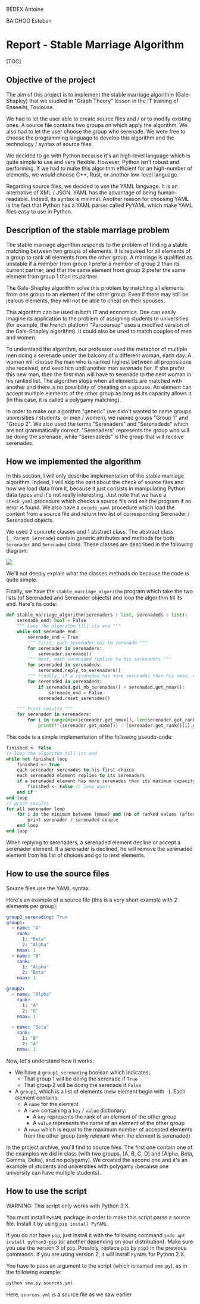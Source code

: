 BÉDEX Antoine

BAICHOO Esteban

# Report - Stable Marriage Algorithm

[TOC]

## Objective of the project

The aim of this project is to implement the stable marriage algorithm (Gale-Shapley) that we studied in "Graph Theory" lesson in the IT training of Enseeiht, Toulouse.

We had to let the user able to create source files and / or to modify existing ones. A source file contains two groups on which apply the algorithm. We also had to let the user choose the group who serenade. We were free to choose the programming language to develop this algorithm and the technology / syntax of source files.

We decided to go with Python because it's an high-level language which is quite simple to use and very flexible. However, Python isn't robust and performing. If we had to make this algorithm efficient for an high-number of elements, we would choose C++, Rust, or another low-level language.

Regarding source files, we decided to use the YAML language. It is an alternative of XML / JSON. YAML has the advantage of being human-readable. Indeed, its syntax is minimal. Another reason for choosing YAML is the fact that Python has a YAML parser called PyYAML which make YAML files easy to use in Python.

## Description of the stable marriage problem

The stable marriage algorithm responds to the problem of finding a stable matching between two groups of elements. It is required for all elements of a group to rank all elements from the other group. A marriage is qualified as unstable if a member from group 1 prefer a member of group 2 than its current partner, and that the same element from group 2 prefer the same element from group 1 than its partner.

The Gale-Shapley algorithm solve this problem by matching all elements from one group to an element of the other group. Even if there may still be jealous elements, they will not be able to cheat on their spouses.

This algorithm can be used in both IT and economics. One can easily imagine its application to the problem of assigning students to universities (for example, the French platform "Parcoursup" uses a modified version of the Gale-Shapley algorithm). It could also be used to match couples of men and women.

To understand the algorithm, our professor used the metaphor of multiple men doing a serenade under the balcony of a different woman, each day. A woman will choose the man who is ranked highest between all propositions she received, and keep him until another man serenade her. If she prefer this new man, then the first man will have to serenade to the next woman in his ranked list. The algorithm stops when all elements are matched with another and there is no possibility of cheating on a spouse. An element can accept multiple elements of the other group as long as its capacity allows it (in this case, it is called a polygamy matching).

In order to make our algorithm "generic" (we didn't wanted to name groups universities / students, or men / women), we named groups "Group 1" and "Group 2". We also used the terms "Serenaders" and "Serenadeds" which are not grammatically correct. "Serenaders" represents the group who will be doing the serenade, while "Serenadeds" is the group that will receive serenades.

## How we implemented the algorithm

In this section, I will only describe implementation of the stable marriage algorithm. Indeed, I will skip the part about the check of source files and how we load data from it, because it just consists in manipulating Python data types and it's not really interesting. Just note that we have a `check_yaml` procedure which checks a source file and exit the program if an error is found. We also have a `decode_yaml` procedure which load the content from a source file and return two list of corresponding Serenader / Serenaded objects. 

We used 2 concrete classes and 1 abstract class. The abstract class (`__Parent_Serenade`) contain generic attributes and methods for both `Serenader` and `Serenaded` class. These classes are described in the following diagram:

![](UML_Diagram.png)

We'll not deeply explain what the classes methods do because the code is quite simple.

Finally, we have the `stable_marriage_algorithm` program which take the two lists (of Serenaded and Serenader objects) and loop the algorithm till its end. Here's its code:

```python
def stable_marriage_algorithm(serenaders : list, serenadeds : list):
    serenade_end: bool = False
    """ Loop the algorithm till its end """
    while not serenade_end:
        serenade_end = True
        """ First, each serenader has to serenade """
        for serenader in serenaders:
            serenader.serenade()
        """ Next, each serenaded replies to his serenaders """
        for serenaded in serenadeds:
            serenaded.reply_to_serenaders()
        """ Finally, if a serenaded has more serenades than his nmax, we do another loop """
        for serenaded in serenadeds:
            if serenaded.get_nb_serenades() > serenaded.get_nmax():
                serenade_end = False
            serenaded.reset_serenades()

    """ Print results """
    for serenader in serenaders:
        for i in range(min(serenader.get_nmax(), len(serenader.get_rank()))):
            print(f"{serenader.get_name()} : {serenader.get_rank()[i].get_name()}")
```

This code is a simple implementation of the following pseudo-code:

```pascal
finished <- False
// loop the algorithm till its end
while not finished loop
	finished <- True
	each serenader serenades to his first choice
	each serenaded element replies to its serenaders
	if a serenaded element has more serenades than its maximum capacity
		finished <- False // loop again
	end if
end loop
// print results
for all serenader loop
    for i in the minimum between (nmax) and (nb of ranked values (after deletions)) loop
    	print serenader / serenaded couple
    end loop
end loop
```

When replying to serenaders, a serenaded element decline or accept a serenader element. If a serenader is declined, he will remove the serenaded element from his list of choices and go to next elements.

## How to use the source files

Source files use the YAML syntax.

Here's an example of a source file (this is a very short example with 2 elements per group):

```yaml
group1_serenading: True
group1:
  - name: "A"
    rank:
      1: "Beta"
      2: "Alpha"
    nmax: 1
  - name: "B"
    rank:
      1: "Alpha"
      2: "Beta"
    nmax: 1

group2:
  - name: "Alpha"
    rank:
      1: "A"
      2: "B"
    nmax: 1

  - name: "Beta"
    rank:
      1: "B"
      2: "A"
    nmax: 1
```

Now, let's understand how it works:

- We have a `group1_serenading` boolean which indicates:
  - That group 1 will be doing the serenade if `True`
  - That group 2 will be doing the serenade if `False`
- A `group1`, which is a list of elements (new element begin with `-`). Each element contains:
  - A `name` for the element
  - A `rank` containing a `key` / `value` dictionary:
    - A `key` represents the rank of an element of the other group
    - A `value` represents the name of an element of the other group
  - A `nmax` which is equal to the maximum number of accepted elements from the other group (only relevant when the element is serenaded)

In the project archive, you'll find to source files. The first one contain one of the examples we did in class (with two groups, [A, B, C, D] and [Alpha, Beta, Gamma, Delta], and no polygamy). We created the second one and it's an example of students and universities with polygamy (because one university can have multiple students).

## How to use the script

WARNING: This script only works with Python 3.X.

You must install `PyYAML` package in order to make this script parse a source file.
Install it by using `pip install PyYAML`.

If you do not have `pip`, just install it with the following command `sudo apt install python3-pip`
(or another depending on your distribution).
Make sure you use the version 3 of `pip`. Possibly, replace `pip` by `pip3` in the previous commands. If you are using version 2, it will install `PyYAML` for Python 2.X.



You have to pass an argument to the script (which is named `sma.py`), as in the following example:

```bash
python sma.py sources.yml
```

Here, `sources.yml` is a source file as we saw earlier.
